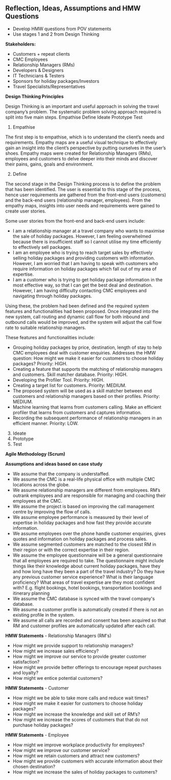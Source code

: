 **<h2>Reflection, Ideas, Assumptions and HMW Questions</h2>**
- Develop HMW questions from POV statements
- Use stages 1 and 2 from Design Thinking

**Stakeholders:**
- Customers + repeat clients
- CMC Employees
- Relationship Managers (RMs)
- Developers & Designers
- IT Technicians & Testers
- Sponsors for holiday packages/Investors
- Travel Specialists/Representatives

**Design Thinking Principles**

Design Thinking is an important and useful approach in solving the travel company’s problem. The systematic problem solving approach required is split into five main steps.
Empathise
Define
Ideate
Prototype
Test

1. Empathise

The first step is to empathise, which is to understand the client’s needs and requirements. Empathy maps are a useful visual technique to effectively gain an insight into the client’s perspective by putting ourselves in the user’s shoes. Empathy maps were created for Relationship Managers (RMs), employees and customers to delve deeper into their minds and discover their pains, gains, goals and environment.

2. Define

The second stage in the Design Thinking process is to define the problem that has been identified. The user is essential to this stage of the process, hence user requirements are gathered from the front-end users (customers) and the back-end users (relationship manager, employees). From the empathy maps, insights into user needs and requirements were gained to create user stories.

Some user stories from the front-end and back-end users include:
- I am a relationship manager at a travel company who wants to maximise the sale of holiday packages. However, I am feeling overwhelmed because there is insufficient staff so I cannot utilise my time efficiently to effectively sell packages.
- I am an employee who is trying to reach target sales by effectively selling holiday packages and providing customers with information. However, I am worried that I am having to speak with customers who require information on holiday packages which fall out of my area of expertise.
- I am a customer who is trying to get holiday package information in the most effective way, so that I can get the best deal and destination. However, I am having difficulty contacting CMC employees and navigating through holiday packages.

Using these, the problem had been defined and the required system features and functionalities had been proposed. Once integrated into the new system, call routing and dynamic call flow for both inbound and outbound calls would be improved, and the system will adjust the call flow rate to suitable relationship managers.

These features and functionalities include:
- Grouping holiday packages by price, destination, length of stay to help CMC employees deal with customer enquiries. Addresses the HMW question: How might we make it easier for customers to choose holiday packages? Priority: HIGH.
- Creating a feature that supports the matching of relationship managers and customers. Skill matcher database. Priority: HIGH.
- Developing the Profiler Tool. Priority: HIGH.
- Creating a target list for customers. Priority: MEDIUM.
- The proposed system will be used as a skill matcher between end customers and relationship managers based on their profiles. Priority: MEDIUM.
- Machine learning that learns from customers calling. Make an efficient profiler that learns from customers and captures information.
- Recording the subsequent performance of relationship managers in an efficient manner. Priority: LOW.

3. Ideate
4. Prototype
5. Test

**Agile Methodology (Scrum)**

**Assumptions and ideas based on case study**
- We assume that the company is understaffed.
- We assume the CMC is a real-life physical office with multiple CMC locations across the globe.
- We assume relationship managers are different from employees. RM’s outrank employees and are responsible for managing and coaching their employees at the CMC.
- We assume the project is based on improving the call management centre by improving the flow of calls.
- We assume employee performance is measured by their level of expertise in holiday packages and how fast they provide accurate information.
- We assume employees over the phone handle customer enquiries, gives quotes and information on holiday packages and process sales. 
- We assume segmented customers are matched to the closest RM in their region or with the correct expertise in their region.
- We assume the employee questionnaire will be a general questionnaire that all employees are required to take. The questionnaire might include things like their knowledge about current holiday packages, have they and how long have they been a part of the travel industry? Do they have any previous customer service experience? What is their language proficiency? What areas of travel expertise are they most confident with? E.g. flight bookings, hotel bookings, transportation bookings and itinerary planning
- We assume the CMC database is synced with the travel company's database.
- We assume a customer profile is automatically created if there is not an existing profile in the system.
- We assume all calls are recorded and consent has been acquired so that RM and customer profiles are automatically updated after each call.

**HMW Statements** - Relationship Managers (RM's)
- How might we provide support to relationship managers? 
- How might we increase sales efficiency? 
- How might we improve our service to provide greater customer satisfaction? 
- How might we provide better offerings to encourage repeat purchases and loyalty? 
- How might we entice potential customers?

**HMW Statements** - Customer
- How might we be able to take more calls and reduce wait times?
- How might we make it easier for customers to choose holiday packages?
- How might we increase the knowledge and skill set of RM’s?
- How might we increase the scores of customers that that do not purchase holiday packages?

**HMW Statements** - Employee
- How might we improve workplace productivity for employees?
- How might we improve our customer service?
- How might we retain customers and attract new customers?
- How might we provide customers with accurate information about their chosen destination?
- How might we increase the sales of holiday packages to customers?
